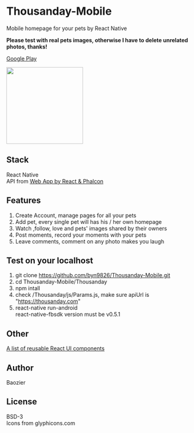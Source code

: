 # Thousanday-Mobile
Mobile homepage for your pets by React Native  

<b>Please test with real pets images, otherwise I have to delete unrelated photos, thanks!</b>  

[Google Play](https://play.google.com/store/apps/details?id=com.thousanday)  

<img src="https://github.com/byn9826/Thousanday-Mobile/blob/master/example.gif?raw=true" width="200px" />  

Stack
--
React Native  
API from [Web App by React & Phalcon](https://github.com/byn9826/Thousanday-web)  

Features
--
1. Create Account, manage pages for all your pets   
2. Add pet, every single pet will has his / her own homepage  
3. Watch ,follow, love and pets' images shared by their owners  
4. Post moments, record your moments with your pets  
5. Leave comments, comment on any photo makes you laugh   

Test on your localhost
--
1. git clone https://github.com/byn9826/Thousanday-Mobile.git  
2. cd Thousanday-Mobile/Thousanday  
3. npm intall  
4. check /Thousanday/js/Params.js, make sure apiUrl is "https://thousanday.com"  
5. react-native run-android   
react-native-fbsdk version must be v0.5.1  

Other
--
[A list of reusable React UI components](https://github.com/byn9826/Thousanday-React)  

Author
--
Baozier

License
--
BSD-3   
Icons from glyphicons.com
